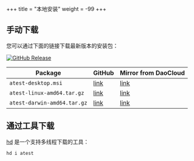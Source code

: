+++
title = "本地安装"
weight = -99
+++

## 手动下载

您可以通过下面的链接下载最新版本的安装包：

[![GitHub Release](https://img.shields.io/github/v/release/linuxsuren/api-testing)](https://github.com/LinuxSuRen/api-testing/releases/latest)

| Package | GitHub | Mirror from DaoCloud |
|---|---|---|
| `atest-desktop.msi` | [link](https://github.com/LinuxSuRen/api-testing/releases/latest/download/atest-desktop.msi) | [link](https://files.m.daocloud.io/github.com/LinuxSuRen/api-testing/releases/latest/download/atest-desktop.msi) |
| `atest-linux-amd64.tar.gz` | [link](https://github.com/LinuxSuRen/api-testing/releases/latest/download/atest-linux-amd64.tar.gz) | [link](https://files.m.daocloud.io/github.com/LinuxSuRen/api-testing/releases/latest/download/atest-linux-amd64.tar.gz) |
| `atest-darwin-amd64.tar.gz` | [link](https://github.com/LinuxSuRen/api-testing/releases/latest/download/atest-darwin-amd64.tar.gz) | [link](https://files.m.daocloud.io/github.com/LinuxSuRen/api-testing/releases/latest/download/atest-darwin-amd64.tar.gz) |

## 通过工具下载

[hd](https://github.com/LinuxSuRen/http-downloader) 是一个支持多线程下载的工具：

```shell
hd i atest
```
